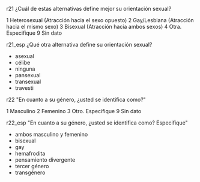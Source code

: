 r21	¿Cuál de estas alternativas define mejor su orientación sexual?

1 Heterosexual (Atracción hacia el sexo opuesto)
2 Gay/Lesbiana (Atracción hacia el mismo sexo)
3 Bisexual (Atracción hacia ambos sexos)
4 Otra. Especifique
9 Sin dato



r21_esp	¿Qué otra alternativa define su orientación sexual?

* asexual
* célibe
* ninguna
* pansexual
* transexual
* travesti


r22	"En cuanto a su género,
¿usted se identifica como?"

1 Masculino
2 Femenino
3 Otro. Especifique
9 Sin dato



r22_esp	"En cuanto a su género,
¿usted se identifica como? Especifique"

* ambos masculino y femenino
* bisexual
* gay
* hemafrodita
* pensamiento divergente
* tercer género
* transgénero
